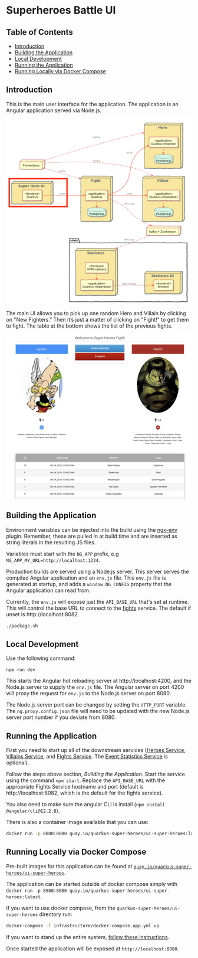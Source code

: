 # Superheroes Battle UI

## Table of Contents
- [Introduction](#introduction)
- [Building the Application](#building-the-application)
- [Local Development](#local-development)
- [Running the Application](#running-the-application)
- [Running Locally via Docker Compose](#running-locally-via-docker-compose)

## Introduction
This is the main user interface for the application. The application is an Angular application served via Node.js.

![ui-super-heroes](images/ui-super-heroes.png)

The main UI allows you to pick up one random Hero and Villain by clicking on "New Fighters." Then it’s just a matter of clicking on "Fight!" to get them to fight. The table at the bottom shows the list of the previous fights.

![main-ui](images/main-ui.png)

## Building the Application
Environment variables can be injected into the build using the [ngx-env](https://github.com/chihab/ngx-env) plugin. Remember, these are pulled in at build time and are inserted as string literals in the resulting JS files.

Variables must start with the `NG_APP` prefix, e.g `NG_APP_MY_URL=http://localhost:1234`.

Production builds are served using a Node.js server. This server serves the compiled Angular application and an `env.js` file. This `env.js` file is generated at startup, and adds a `window.NG_CONFIG` property that the Angular application can read from.

Currently, the `env.js` will expose just the `API_BASE_URL` that's set at runtime. This will control the base URL to connect to the [fights](../rest-fights) service. The default if unset is http://localhost:8082.

```bash
./package.sh
```

## Local Development
Use the following command:

```shell
npm run dev
```

This starts the Angular hot reloading server at http://localhost:4200, and the Node.js server to supply the `env.js` file. The Angular server on port 4200 will proxy the request for `env.js` to the Node.js server on port 8080.

The Node.js server port can be changed by setting the `HTTP_PORT` variable. The `ng.proxy.config.json` file will need to be updated with the new Node.js server port number if you deviate from 8080.

## Running the Application
First you need to start up all of the downstream services ([Heroes Service](../rest-heroes), [Villains Service](../rest-villains), and [Fights Service](../rest-fights). The [Event Statistics Service](../event-statistics) is optional).

Follow the steps above section, *Building the Application*. Start the service using the command `npm start`. Replace the `API_BASE_URL` with the appropriate Fights Service hostname and port (default is http://localhost:8082, which is the default for the fights service).

You also need to make sure the angular CLI is install (`npm install @angular/cli@12.2.8`).

There is also a container image available that you can use:

```bash
docker run -p 8080:8080 quay.io/quarkus-super-heroes/ui-super-heroes:latest
```

## Running Locally via Docker Compose
Pre-built images for this application can be found at [`quay.io/quarkus-super-heroes/ui-super-heroes`](https://quay.io/repository/quarkus-super-heroes/ui-super-heroes?tab=tags). 

The application can be started outside of docker compose simply with `docker run -p 8080:8080 quay.io/quarkus-super-heroes/ui-super-heroes:latest`.

If you want to use docker compose, from the `quarkus-super-heroes/ui-super-heroes` directory run:

```bash
docker-compose -f infrastructure/docker-compose.app.yml up
```

If you want to stand up the entire system, [follow these instructions](../README.md#running-locally-via-docker-compose).

Once started the application will be exposed at `http://localhost:8080`.
